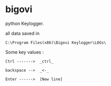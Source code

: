 # bigovi

python Keylogger.

all data saved in 

    C:\Program Files(x86)\Bigovi Keylogger\LOGs\

Some key values :

    Ctrl ------->  _ctrl_
    
    backspace -->  _<-_
   
    Enter ------>  [New line]

